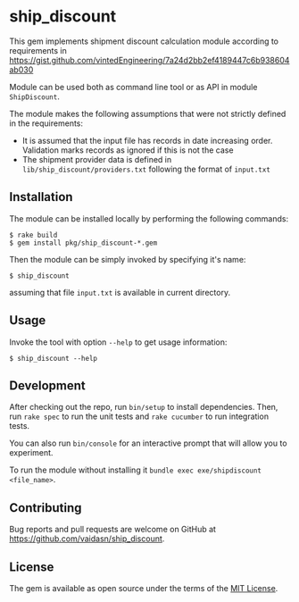 # ship_discount

This gem implements shipment discount calculation module according to requirements in
https://gist.github.com/vintedEngineering/7a24d2bb2ef4189447c6b938604ab030

Module can be used both as command line tool or as API in module `ShipDiscount`.

The module makes the following assumptions that were not strictly defined in the requirements:
* It is assumed that the input file has records in date increasing order.
  Validation marks records as ignored if this is not the case
* The shipment provider data is defined in `lib/ship_discount/providers.txt` following the format of `input.txt` 

## Installation

The module can be installed locally by performing the following commands:

    $ rake build
    $ gem install pkg/ship_discount-*.gem

Then the module can be simply invoked by specifying it's name:

    $ ship_discount
    
assuming that file `input.txt` is available in current directory.

## Usage

Invoke the tool with option `--help` to get usage information:

    $ ship_discount --help

## Development

After checking out the repo, run `bin/setup` to install dependencies.
Then, run `rake spec` to run the unit tests and `rake cucumber` to run integration tests.

You can also run `bin/console` for an interactive prompt that will allow you to experiment.

To run the module without installing it `bundle exec exe/shipdiscount <file_name>`.

## Contributing

Bug reports and pull requests are welcome on GitHub at https://github.com/vaidasn/ship_discount.

## License

The gem is available as open source under the terms of the [MIT License](https://opensource.org/licenses/MIT).
